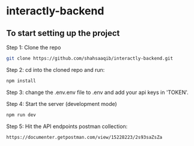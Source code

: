 # interactly-backend

## To start setting up the project

Step 1: Clone the repo

```bash
git clone https://github.com/shahsaaqib/interactly-backend.git
```

Step 2: cd into the cloned repo and run:

```bash
npm install
```
Step 3: change the .env.env file to .env and add your api keys in 'TOKEN'.

Step 4: Start the server (development mode)

```bash
npm run dev
```
Step 5: Hit the API endpoints postman collection:

```bash
https://documenter.getpostman.com/view/15228223/2s93saZsZa
```
